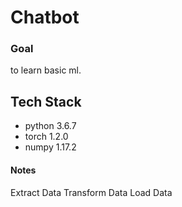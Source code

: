 # Chatbot

### Goal

to learn basic ml.

## Tech Stack

- python 3.6.7
- torch 1.2.0
- numpy 1.17.2

#### Notes

Extract Data
Transform Data
Load Data
